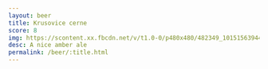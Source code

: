 ```yaml
---
layout: beer
title: Krusovice cerne
score: 8
img: https://scontent.xx.fbcdn.net/v/t1.0-0/p480x480/482349_10151563944993745_189404530_n.jpg?oh=ec22a4f54e1b6a1f9f65b780bf9deef0&oe=5924C8E9
desc: A nice amber ale
permalink: /beer/:title.html
---
```

